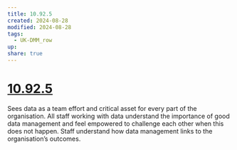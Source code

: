 ```yaml
---
title: 10.92.5
created: 2024-08-28
modified: 2024-08-28
tags:
  - UK-DMM_row
up: 
share: true
---
```

# [10.92.5](10.92.5.md)

Sees data as a team effort and critical asset for every part of the organisation. All staff working with data understand the importance of good data management and feel empowered to challenge each other when this does not happen. Staff understand how data management links to the organisation’s outcomes.
